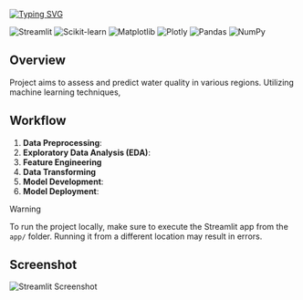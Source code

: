  
[![Typing SVG](https://readme-typing-svg.demolab.com?font=Poppins&weight=700&size=40&duration=3000&pause=1500&color=FFFFFF&multiline=false&repeat=true&width=750&height=100&lines=Water+Quality+Prediction:;+An+End-to-End+ML+Application)]()

![Streamlit](https://img.shields.io/badge/Streamlit-FF4B4B?style=flat-square&logo=streamlit&logoColor=white&border-radius=10)
![Scikit-learn](https://img.shields.io/badge/scikit--learn-F7931E?style=flat-square&logo=scikit-learn&logoColor=white&border-radius=10)
![Matplotlib](https://img.shields.io/badge/Matplotlib-003B57?style=flat-square&logo=matplotlib&logoColor=white&border-radius=10)
![Plotly](https://img.shields.io/badge/Plotly-3B4B7F?style=flat-square&logo=plotly&logoColor=white&border-radius=10)
![Pandas](https://img.shields.io/badge/Pandas-150458?style=flat-square&logo=pandas&logoColor=white&border-radius=10)
![NumPy](https://img.shields.io/badge/NumPy-013243?style=flat-square&logo=numpy&logoColor=white&border-radius=10)

## Overview

Project aims to assess and predict water quality in various regions. Utilizing machine learning techniques,

## Workflow

1. **Data Preprocessing**:
2. **Exploratory Data Analysis (EDA)**:
3. **Feature Engineering**
4. **Data Transforming**
5. **Model Development**:
6. **Model Deployment**:

> [!WARNING]
>
> To run the project locally, make sure to execute the Streamlit app from the `app/` folder. Running it from a different location may result in errors.

## Screenshot

![Streamlit Screenshot](https://github.com/user-attachments/assets/0e942071-95db-4f42-bad2-61cc7b1f7dc5)

